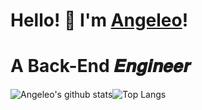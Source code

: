 # Hello! 👋 I'm [Angeleo](https://github.com/Angeleo4869)!

# A Back-End  𝑬𝒏𝒈𝒊𝒏𝒆𝒆𝒓

![Angeleo's github stats](https://github-readme-stats.vercel.app/api?username=Angeleo4869&show_icons=true&theme=buefy?count_private=true)![Top Langs](https://github-readme-stats.vercel.app/api/top-langs/?username=Angeleo4869)

<!--
**Angeleo4869/Angeleo4869** is a ✨ _special_ ✨ repository because its `README.md` (this file) appears on your GitHub profile.

Here are some ideas to get you started:

- 🔭 I’m currently working on ...
- 🌱 I’m currently learning ...
- 👯 I’m looking to collaborate on ...
- 🤔 I’m looking for help with ...
- 💬 Ask me about ...
- 📫 How to reach me: ...
- 😄 Pronouns: ...
- ⚡ Fun fact: ...
-->
